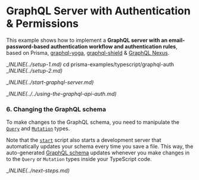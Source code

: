 # GraphQL Server with Authentication & Permissions

This example shows how to implement a **GraphQL server with an email-password-based authentication workflow and authentication rules**, based on Prisma, [graphql-yoga](https://github.com/prisma/graphql-yoga), [graphql-shield](https://github.com/maticzav/graphql-shield) & [GraphQL Nexus](https://graphql-nexus.com/).

__INLINE(../_setup-1.md)__
cd prisma-examples/typescript/graphql-auth
__INLINE(../_setup-2.md)__

__INLINE(../_start-graphql-server.md)__

__INLINE(../../_using-the-graphql-api-auth.md)__

### 6. Changing the GraphQL schema

To make changes to the GraphQL schema, you need to manipulate the [`Query`](./src/resolvers/Query.ts) and [`Mutation`](./src/resolvers/Mutation.ts) types. 

Note that the [`start`](./package.json#L6) script also starts a development server that automatically updates your schema every time you save a file. This way, the auto-generated [GraphQL schema](./src/generated/schema.graphql) updates whenever you make changes in to the `Query` or `Mutation` types inside your TypeScript code.

__INLINE(../_next-steps.md)__